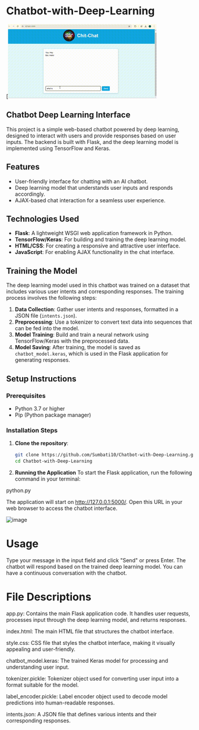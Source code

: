 # Chatbot-with-Deep-Learning

[![Demo Video](https://github.com/Sumbati10/Chatbot-with-Deep-Learning/blob/main/Recording%202024-10-24%20205542.gif)

## Chatbot Deep Learning Interface

This project is a simple web-based chatbot powered by deep learning, designed to interact with users and provide responses based on user inputs. The backend is built with Flask, and the deep learning model is implemented using TensorFlow and Keras.

## Features

- User-friendly interface for chatting with an AI chatbot.
- Deep learning model that understands user inputs and responds accordingly.
- AJAX-based chat interaction for a seamless user experience.

## Technologies Used

- **Flask**: A lightweight WSGI web application framework in Python.
- **TensorFlow/Keras**: For building and training the deep learning model.
- **HTML/CSS**: For creating a responsive and attractive user interface.
- **JavaScript**: For enabling AJAX functionality in the chat interface.

## Training the Model

The deep learning model used in this chatbot was trained on a dataset that includes various user intents and corresponding responses. The training process involves the following steps:

1. **Data Collection**: Gather user intents and responses, formatted in a JSON file (`intents.json`).
2. **Preprocessing**: Use a tokenizer to convert text data into sequences that can be fed into the model.
3. **Model Training**: Build and train a neural network using TensorFlow/Keras with the preprocessed data.
4. **Model Saving**: After training, the model is saved as `chatbot_model.keras`, which is used in the Flask application for generating responses.

## Setup Instructions

### Prerequisites

- Python 3.7 or higher
- Pip (Python package manager)

### Installation Steps

1. **Clone the repository**:
   ```bash
   git clone https://github.com/Sumbati10/Chatbot-with-Deep-Learning.git
   cd Chatbot-with-Deep-Learning
   
2. **Running the Application**
To start the Flask application, run the following command in your terminal:


python.py



The application will start on http://127.0.0.1:5000/. Open this URL in your web browser to access the chatbot interface.

<img width="946" alt="image" src="https://github.com/user-attachments/assets/08a1964e-91f9-4e24-82e4-ad76f16212f4">

# Usage
Type your message in the input field and click "Send" or press Enter.
The chatbot will respond based on the trained deep learning model.
You can have a continuous conversation with the chatbot.

# File Descriptions
app.py: Contains the main Flask application code. It handles user requests, processes input through the deep learning model, and returns responses.

index.html: The main HTML file that structures the chatbot interface.

style.css: CSS file that styles the chatbot interface, making it visually appealing and user-friendly.

chatbot_model.keras: The trained Keras model for processing and understanding user input.

tokenizer.pickle: Tokenizer object used for converting user input into a format suitable for the model.

label_encoder.pickle: Label encoder object used to decode model predictions into human-readable responses.

intents.json: A JSON file that defines various intents and their corresponding responses.

